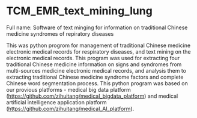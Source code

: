 # TCM_EMR_text_mining_lung
Full name: Software of text minging for information on traditional Chinese medicine syndromes of repiratory diseases

This was python progrom for management of traditional Chinese medicine electronic medical records for respiratory diseases, and text mining on the electronic medical records. This program was used for extracting four traditional Chinese medicine information on signs and syndromes from multi-sources medicine electronic medical records, and analysis them to extracting traditional Chinese medicine syndrome factors and complete Chinese word segmentation process. This python program was based on our provious platforms - medical big data platform (https://github.com/zihuitang/medical_bigdata_platform) and medical artificial intelligence application platform (https://github.com/zihuitang/medical_AI_platform).
